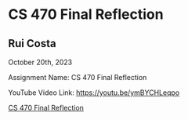 # CS 470 Final Reflection

## Rui Costa 

October 20th, 2023

Assignment Name: CS 470 Final Reflection 

YouTube Video Link: https://youtu.be/ymBYCHLeqpo

[CS 470 Final Reflection](RC-Module-8.pdf)
